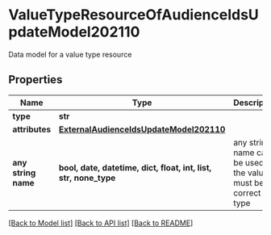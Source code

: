 # ValueTypeResourceOfAudienceIdsUpdateModel202110

Data model for a value type resource

## Properties
Name | Type | Description | Notes
------------ | ------------- | ------------- | -------------
**type** | **str** |  | [optional] 
**attributes** | [**ExternalAudienceIdsUpdateModel202110**](ExternalAudienceIdsUpdateModel202110.md) |  | [optional] 
**any string name** | **bool, date, datetime, dict, float, int, list, str, none_type** | any string name can be used but the value must be the correct type | [optional]

[[Back to Model list]](../README.md#documentation-for-models) [[Back to API list]](../README.md#documentation-for-api-endpoints) [[Back to README]](../README.md)


